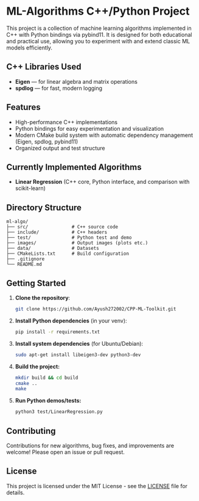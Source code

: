 # ML-Algorithms C++/Python Project

This project is a collection of machine learning algorithms implemented in C++ with Python bindings via pybind11. It is designed for both educational and practical use, allowing you to experiment with and extend classic ML models efficiently.

## C++ Libraries Used

- **Eigen** — for linear algebra and matrix operations
- **spdlog** — for fast, modern logging

## Features
- High-performance C++ implementations
- Python bindings for easy experimentation and visualization
- Modern CMake build system with automatic dependency management (Eigen, spdlog, pybind11)
- Organized output and test structure

## Currently Implemented Algorithms
- **Linear Regression** (C++ core, Python interface, and comparison with scikit-learn)

## Directory Structure
```
ml-algo/
├── src/                # C++ source code
├── include/            # C++ headers
├── test/               # Python test and demo 
├── images/             # Output images (plots etc.)
├── data/               # Datasets
├── CMakeLists.txt      # Build configuration
├── .gitignore
└── README.md
```

## Getting Started
1. **Clone the repository**:
    ```bash
    git clone https://github.com/Ayush272002/CPP-ML-Toolkit.git
    ```

2. **Install Python dependencies** (in your venv):
   ```bash
   pip install -r requirements.txt
   ```
3. **Install system dependencies** (for Ubuntu/Debian):
   ```bash
   sudo apt-get install libeigen3-dev python3-dev
   ```
4. **Build the project:**
   ```bash
   mkdir build && cd build
   cmake ..
   make
   ```
5. **Run Python demos/tests:**
   ```bash
   python3 test/LinearRegression.py
   ```

## Contributing
Contributions for new algorithms, bug fixes, and improvements are welcome! Please open an issue or pull request.

## License
This project is licensed under the MIT License - see the [LICENSE](LICENSE) file for details.
